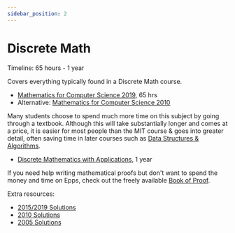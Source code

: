 ```yaml
---
sidebar_position: 2
---
```


# Discrete Math
Timeline: 65 hours - 1 year

Covers everything typically found in a Discrete Math course.
- [Mathematics for Computer Science 2019](https://openlearninglibrary.mit.edu/courses/course-v1:OCW+6.042J+2T2019/about), 65 hrs
- Alternative: [Mathematics for Computer Science 2010](https://ocw.mit.edu/courses/6-042j-mathematics-for-computer-science-fall-2010/)

Many students choose to spend much more time on this subject by going through a textbook. Although this will take substantially longer and comes at a price, it is easier for most people than the MIT course & goes into greater detail, often saving time in later courses such as [Data Structures & Algorithms](../dsa/index.md).
- [Discrete Mathematics with Applications](https://www.amazon.com/Discrete-Mathematics-Applications-Susanna-Epp/dp/1337694193/), 1 year

If you need help writing mathematical proofs but don't want to spend the money and time on Epps, check out the freely available [Book of Proof](https://richardhammack.github.io/BookOfProof/).

Extra resources:
- [2015/2019 Solutions](https://github.com/spamegg1/Math-for-CS-solutions)
- [2010 Solutions](https://github.com/frevib/mit-cs-math-6042-fall-2010-problems)
- [2005 Solutions](https://ocw.mit.edu/courses/electrical-engineering-and-computer-science/6-042j-mathematics-for-computer-science-fall-2005/assignments/)